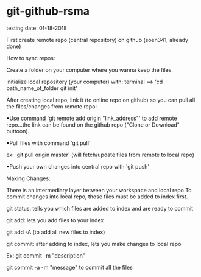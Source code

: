 # git-github-rsma
testing
date: 01-18-2018

First create remote repo (central repository) on github (soen341, already done)

How to sync repos:

Create a folder on your computer where you wanna keep the files.

initialize local repository (your computer) with: terminal ==> 'cd path_name_of_folder git init'

After creating local repo, link it (to online repo on github) so you can pull all the files/changes from remote repo:

•Use command 'git remote add origin "link_address"' to add remote repo...the link can be found on the github repo ("Clone or Download" buttoon).

•Pull files with command 'git pull'

ex: 'git pull origin master' (will fetch/update files from remote to local repo)

•Push your own changes into central repo with 'git push'


Making Changes:

There is an intermediary layer between your workspace and local repo
To commit changes into local repo, those files must be added to index first.

git status: tells you which files are added to index and are ready to commit

git add: lets you add files to your index

git add -A (to add all new files to index)

git commit: after adding to index, lets you make changes to local repo

Ex: git commit -m "description"

git commit -a -m "message" to commit all the files
